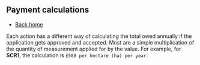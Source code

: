 ## Payment calculations

- [Back home](../README.md)

Each action has a different way of calculating the total owed annually if the application gets approved and accepted. Most are a simple multiplication of the quantity of measurement applied for by the value. For example, for **SCR1**, the calculation is `£588 per hectare (ha) per year`.

